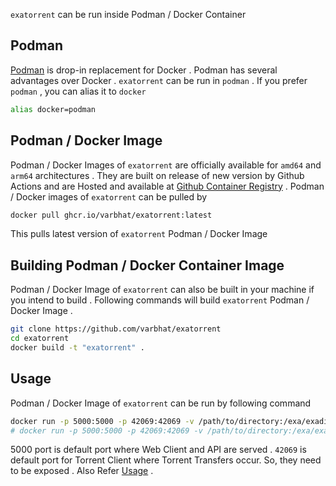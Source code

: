 `exatorrent` can be run inside Podman / Docker Container 

## Podman
[Podman](https://github.com/containers/podman) is drop-in replacement for Docker . Podman has several advantages over Docker . `exatorrent` can be run in `podman` . If you prefer `podman` , you can alias it to `docker`

```bash
alias docker=podman
```

## Podman / Docker Image
Podman / Docker Images of `exatorrent` are officially available for `amd64` and `arm64` architectures . They are built on release of new version by Github Actions and are Hosted and available at [Github Container Registry](https://ghcr.io/varbhat/exatorrent) . Podman / Docker images of `exatorrent` can be pulled by 

```bash
docker pull ghcr.io/varbhat/exatorrent:latest
```

This pulls latest version of `exatorrent` Podman / Docker Image

## Building Podman / Docker Container Image
Podman / Docker Image of `exatorrent` can also be built in your machine if you intend to build . Following commands will build `exatorrent` Podman / Docker Image .

```bash
git clone https://github.com/varbhat/exatorrent
cd exatorrent
docker build -t "exatorrent" . 
```

## Usage
Podman / Docker Image of `exatorrent` can be run by following command 

```bash
docker run -p 5000:5000 -p 42069:42069 -v /path/to/directory:/exa/exadir ghcr.io/varbhat/exatorrent:latest
# docker run -p 5000:5000 -p 42069:42069 -v /path/to/directory:/exa/exadir exatorrent
```
5000 port is default port where Web Client and API are served . `42069` is default port for Torrent Client where Torrent Transfers occur. So, they need to be exposed . Also Refer [Usage](usage.md) .
